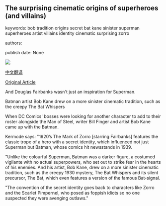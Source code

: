 ## The surprising cinematic origins of superheroes (and villains)

keywords: bob tradition origins secret bat kane sinister superman superheroes artist villains identity cinematic surprising zorro

authors: 

publish date: None

![](https://ichef.bbci.co.uk/images/ic/1200x675/p08664rv.jpg)

[中文翻译](The%20surprising%20cinematic%20origins%20of%20superheroes%20%28and%20villains%29_zh.md)

[Original Article](https://www.bbc.co.uk/programmes/articles/33zFD8cCX4jJQ6ZLlxQLp4f/the-surprising-cinematic-origins-of-superheroes-and-villains)

And Douglas Fairbanks wasn't just an inspiration for Superman.

Batman artist Bob Kane drew on a more sinister cinematic tradition, such as the creepy The Bat Whispers

When DC Comics' bosses were looking for another character to add to their roster alongside the Man of Steel, writer Bill Finger and artist Bob Kane came up with the Batman.

Kermode says: "1920’s The Mark of Zorro [starring Fairbanks] features the classic trope of a hero with a secret identity, which influenced not just Superman but Batman, whose comics hit newsstands in 1939.

"Unlike the colourful Superman, Batman was a darker figure, a costumed vigilante with no actual superpowers, who set out to strike fear in the hearts of his enemies. And his artist, Bob Kane, drew on a more sinister cinematic tradition, such as the creepy 1930 mystery, The Bat Whispers and its silent precursor, The Bat, which even features a version of the famous Bat-signal.

"The convention of the secret identity goes back to characters like Zorro and the Scarlet Pimpernel, who posed as foppish idiots so no one suspected they were avenging outlaws."